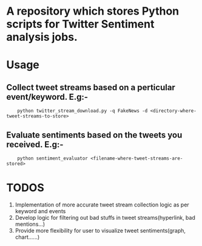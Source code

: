 # A repository which stores Python scripts for Twitter Sentiment analysis jobs.

# Usage

## Collect tweet streams based on a perticular event/keyword. E.g:-

```
	python twitter_stream_download.py -q FakeNews -d <directory-where-tweet-streams-to-store>
```

## Evaluate sentiments based on the tweets you received. E.g:-

```
	python sentiment_evaluator <filename-where-tweet-streams-are-stored>
```

# TODOS

1. Implementation of more accurate tweet stream collection logic as per keyword and events
2. Develop logic for filtering out bad stuffs in tweet streams(hyperlink, bad mentions...)
3. Provide more flexibility for user to visualize tweet sentiments(graph, chart......)